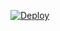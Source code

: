 
[![Deploy](https://www.herokucdn.com/deploy/button.svg)](https://heroku.com/deploy?template=https://github.com/AnshNaagar/riyachatbot)
